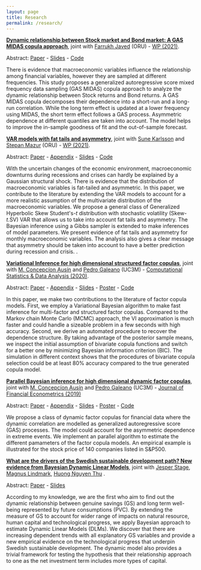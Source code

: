 ```yaml
---
layout: page
title: Research
permalink: /research/
---
```


**[Dynamic relationship between Stock market and Bond market: A GAS MIDAS copula approach]()**, joint with [Farrukh Javed](https://www.oru.se/english/employee/farrukh_javed) (ORU) - [WP (2021)]().

Abstract: [Paper]() - [Slides]() - [Code](https://github.com/hoanguc3m/GASCopula) 

There is evidence that macroeconomic variables influence the relationship among financial variables, however they are sampled at different frequencies. This study proposes a generalized autoregressive score mixed frequency data sampling (GAS MIDAS) copula approach to analyze the dynamic relationship between Stock returns and Bond returns. A GAS MIDAS copula decomposes their dependence into a short-run and a long-run correlation. While the long term effect is updated at a lower frequency using MIDAS, the short term effect follows a GAS process. Asymmetric dependence at different quantiles are taken into account. The model helps to improve the in-sample goodness of fit and the out-of-sample forecast.


**[VAR models with fat tails and asymmetry](https://hoanguc3m.github.io/Talk/03_fatbvars/WP5-20-01-2021.pdf)**, joint with [Sune Karlsson](https://www.oru.se/english/employee/sune_karlsson) and [Stepan Mazur](https://www.oru.se/english/employee/stepan_mazur) (ORU) - [WP (2021)](https://hoanguc3m.github.io/Talk/03_fatbvars/WP5-20-01-2021.pdf).

Abstract: [Paper](https://hoanguc3m.github.io/Talk/03_fatbvars/WP5-20-01-2021.pdf) -
[Appendix]() -
[Slides](https://hoanguc3m.github.io/Talk/03_fatbvars/WP5-slides-04-11-2020.pdf) -  [Code](https://github.com/hoanguc3m/fatBVARS) 

With the uncertain changes of the economic environment, macroeconomic downturns during recessions and crises can hardly be explained by a Gaussian structural shock. There is evidence that the distribution of macroeconomic variables is fat-tailed and asymmetric. 
In this paper, we contribute to the literature by extending the VAR models to account for a more realistic assumption of the multivariate distribution of the macroeconomic variables. We propose a general class of Generalized Hyperbolic Skew Student's-$t$ distribution with stochastic volatility (Skew-$t$.SV) VAR that allows us to take into account fat tails and asymmetry. The Bayesian inference using a Gibbs sampler is extended to make inferences of model parameters. 
We present evidence of fat tails and asymmetry for monthly macroeconomic variables. The analysis also gives a clear message that asymmetry should be taken into account to have a better prediction during recession and crisis. .


**[Variational Inference for high dimensional structured factor copulas](https://hoanguc3m.github.io/Talk/02_vifcop/WP2-04-05-2020.pdf)**, joint with [M. Concepcíon Ausín](http://portal.uc3m.es/portal/page/portal/dpto_estadistica/personal/Concepcion_Ausin) and [Pedro Galeano](http://portal.uc3m.es/portal/page/portal/dpto_estadistica/home/members/pedro_galeano_san_miguel) (UC3M) - [Computational Statistics & Data Analysis (2020)](https://www.sciencedirect.com/science/article/abs/pii/S0167947320301031).

Abstract: [Paper](https://hoanguc3m.github.io/Talk/02_vifcop/WP2-04-05-2020.pdf) -
[Appendix](https://hoanguc3m.github.io/Talk/02_vifcop/WP2_onlineAp.pdf) -
[Slides](https://hoanguc3m.github.io/Talk/02_vifcop/slides2.pdf) - 
[Poster](https://hoanguc3m.github.io/Talk/02_vifcop/poster2.pdf) - [Code](https://github.com/hoanguc3m/vifcopula) 

In this paper, we make two contributions to the literature of factor copula models. First, we employ a Variational Bayesian algorithm to make fast inference for multi-factor and structured factor copulas. Compared to the Markov chain Monte Carlo (MCMC) approach, the VI approximation is much faster and could handle a sizeable problem in a few seconds with high accuracy. Second, we derive an automated procedure to recover the dependence structure. By taking advantage of the posterior sample means, we inspect the initial assumption of bivariate copula functions and switch for a better one by minimizing Bayesian information criterion (BIC). The simulation in different context shows that the procedures of bivariate copula selection could be at least 80% accuracy compared to the true generated copula model.




**[Parallel Bayesian inference for high dimensional dynamic factor copulas](https://hoanguc3m.github.io/Talk/01_Dyfacopula/WP1-31-10-2018.pdf)**, joint with [M. Concepcíon Ausín](http://portal.uc3m.es/portal/page/portal/dpto_estadistica/personal/Concepcion_Ausin) and [Pedro Galeano](http://portal.uc3m.es/portal/page/portal/dpto_estadistica/home/members/pedro_galeano_san_miguel) (UC3M) - [Journal of Financial Econometrics (2019)](https://doi.org/10.1093/jjfinec/nby032)

Abstract: [Paper](https://hoanguc3m.github.io/Talk/01_Dyfacopula/WP1-31-10-2018.pdf) -
[Appendix](https://hoanguc3m.github.io/Talk/01_Dyfacopula/WP1_onlineAp.pdf) -
[Slides](https://hoanguc3m.github.io/Talk/01_Dyfacopula/sevilla_pre.pdf) - 
[Poster](https://hoanguc3m.github.io/Talk/01_Dyfacopula/poster_ISBA.pdf) - [Code](https://github.com/hoanguc3m/FactorCopula) 

We propose a class of dynamic factor copulas for financial data where the dynamic correlation are modelled as generalized autoregressive score (GAS) processes. The model could account for the asymmetric dependence in extreme events. We implement an parallel algorithm to estimate the different pamameters of the factor copula models. An empirical example is illustrated for the stock price of 140 companies listed in S&P500. 




**[What are the drivers of the Swedish sustainable development path? New evidence from Bayesian Dynamic Linear Models](https://hoanguc3m.github.io/Talk/00_sustaindev/20170308.pdf)**, joint with [Jesper Stage](https://www.ltu.se/staff/j/jessta-1.115917?l=en), [Magnus Lindmark](https://www.umu.se/en/staff/magnus-lindmark/), [Huong Nguyen Thu](https://www.su.se/english/profiles/ngth2574-1.343248) . 

Abstract: [Paper](https://hoanguc3m.github.io/Talk/00_sustaindev/20170308.pdf) - 
[Slides](https://hoanguc3m.github.io/Talk/00_sustaindev/slide20170623.pdf) 

According to my knowledge, we are the first who aim to find out the dynamic relationship between genuine savings (GS) and long term well-being represented by future consumptions (PVC). By extending the measure of GS to account for wider range of impacts on natural resource, human capital and technological progress, we  apply Bayesian approach to estimate Dynamic Linear Models (DLMs). We discover that there are increasing dependent trends with all explanatory GS variables and provide a new empirical evidence on the technological progress that underpin Swedish sustainable development.  The dynamic model also provides a trivial framework for testing the hypothesis that their relationship approach to one as the net investment term includes more types of capital. 




 

